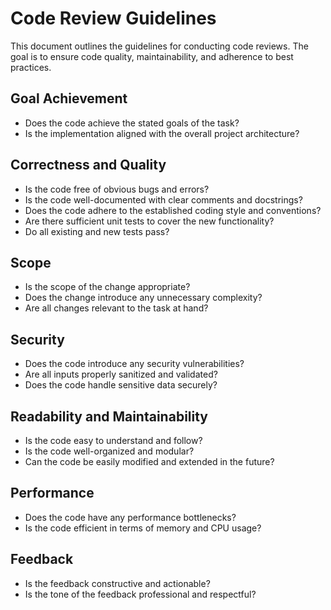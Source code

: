 # Code Review Guidelines

This document outlines the guidelines for conducting code reviews. The goal is to ensure code quality, maintainability, and adherence to best practices.

## Goal Achievement
- Does the code achieve the stated goals of the task?
- Is the implementation aligned with the overall project architecture?

## Correctness and Quality
- Is the code free of obvious bugs and errors?
- Is the code well-documented with clear comments and docstrings?
- Does the code adhere to the established coding style and conventions?
- Are there sufficient unit tests to cover the new functionality?
- Do all existing and new tests pass?

## Scope
- Is the scope of the change appropriate?
- Does the change introduce any unnecessary complexity?
- Are all changes relevant to the task at hand?

## Security
- Does the code introduce any security vulnerabilities?
- Are all inputs properly sanitized and validated?
- Does the code handle sensitive data securely?

## Readability and Maintainability
- Is the code easy to understand and follow?
- Is the code well-organized and modular?
- Can the code be easily modified and extended in the future?

## Performance
- Does the code have any performance bottlenecks?
- Is the code efficient in terms of memory and CPU usage?

## Feedback
- Is the feedback constructive and actionable?
- Is the tone of the feedback professional and respectful?